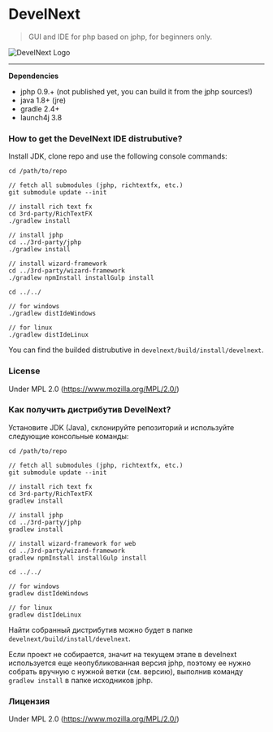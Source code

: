 # DevelNext

> GUI and IDE for php based on jphp, for beginners only.

![DevelNext Logo](https://github.com/jphp-compiler/develnext/raw/master/develnext/src/.data/img/splash.png)

---

**Dependencies**

- jphp 0.9.+ (not published yet, you can build it from the jphp sources!)
- java 1.8+ (jre)
- gradle 2.4+
- launch4j 3.8

### How to get the DevelNext IDE distrubutive?

Install JDK, clone repo and use the following console commands:

```
cd /path/to/repo

// fetch all submodules (jphp, richtextfx, etc.)
git submodule update --init

// install rich text fx
cd 3rd-party/RichTextFX
./gradlew install

// install jphp
cd ../3rd-party/jphp
./gradlew install

// install wizard-framework
cd ../3rd-party/wizard-framework
./gradlew npmInstall installGulp install

cd ../../

// for windows
./gradlew distIdeWindows

// for linux
./gradlew distIdeLinux
```

You can find the builded distrubutive in `develnext/build/install/develnext`.

### License

Under MPL 2.0 (https://www.mozilla.org/MPL/2.0/)

### Как получить дистрибутив DevelNext?

Установите JDK (Java), склонируйте репозиторий и используйте следующие консольные команды:

```
cd /path/to/repo

// fetch all submodules (jphp, richtextfx, etc.)
git submodule update --init

// install rich text fx
cd 3rd-party/RichTextFX
gradlew install

// install jphp
cd ../3rd-party/jphp
gradlew install

// install wizard-framework for web
cd ../3rd-party/wizard-framework
gradlew npmInstall installGulp install

cd ../../

// for windows
gradlew distIdeWindows

// for linux
gradlew distIdeLinux
```

Найти собранный дистрибутив можно будет в папке `develnext/build/install/develnext`.

Если проект не собирается, значит на текущем этапе в develnext используется еще неопубликованная версия jphp,
поэтому ее нужно собрать вручную с нужной ветки (см. версию), выполнив команду `gradlew install` в папке исходников jphp.

### Лицензия

Under MPL 2.0 (https://www.mozilla.org/MPL/2.0/)
